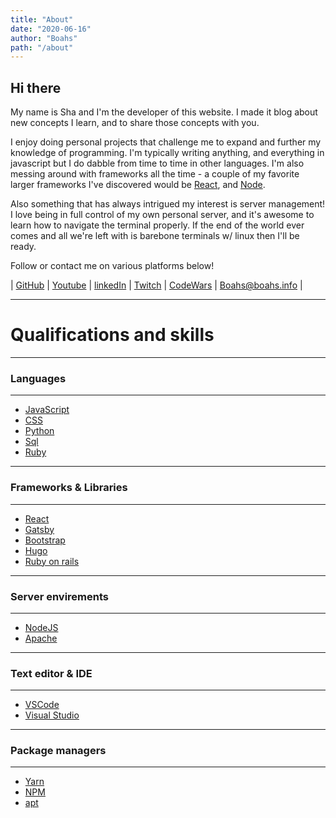 ```yaml
---
title: "About"
date: "2020-06-16"
author: "Boahs"
path: "/about"
---
```


## Hi there

My name is Sha and I'm the developer of this website. I made it blog about new concepts I learn, and to share those concepts with you.

I enjoy doing personal projects that challenge me to expand and further my knowledge of programming. I'm typically writing anything, and everything in javascript but I do dabble from time to time in other languages. I'm also messing around with frameworks all the time - a couple of my favorite larger frameworks I've discovered would be [React](https://reactjs.org/), and [Node](https://nodejs.org/en/). 

Also something that has always intrigued my interest is server management! I love being in full control of my own personal server, and it's awesome to learn how to navigate the terminal properly. If the end of the world ever comes and all we're left with is barebone terminals w/ linux then I'll be ready. 

 Follow or contact me on various platforms below!

 | [GitHub](https://github.com/boahs) | [Youtube](https://www.youtube.com/user/BoahsLoL) | [linkedIn](https://www.linkedin.com/in/sha-adkins-694496187/) | [Twitch](https://www.twitch.tv/boahs) | [CodeWars](https://www.codewars.com/users/boahs) | <a href="mailto:boahs@boahs.info">Boahs@boahs.info</a> |



--------------------------------------------------------------------------------
# Qualifications and skills
--------------------------------------------------------------------------------
### Languages
--------------------------------------------------------------------------------
* [JavaScript](https://www.javascript.com/)
* [CSS](https://www.w3schools.com/css/)
* [Python](https://www.python.org/)
* [Sql](https://www.w3schools.com/sql/sql_intro.asp)
* [Ruby](https://www.ruby-lang.org/en/)

--------------------------------------------------------------------------------
### Frameworks & Libraries
--------------------------------------------------------------------------------
* [React](https://reactjs.org/)
* [Gatsby](https://www.gatsbyjs.org/)
* [Bootstrap](https://getbootstrap.com/)
* [Hugo](https://gohugo.io/)
* [Ruby on rails](https://rubyonrails.org/)

--------------------------------------------------------------------------------
### Server envirements
--------------------------------------------------------------------------------
* [NodeJS](https://nodejs.org/en/)
* [Apache](https://httpd.apache.org/)

--------------------------------------------------------------------------------
### Text editor & IDE 
--------------------------------------------------------------------------------
* [VSCode](https://code.visualstudio.com/)
* [Visual Studio](https://visualstudio.microsoft.com/)

--------------------------------------------------------------------------------
### Package managers
--------------------------------------------------------------------------------
* [Yarn](https://classic.yarnpkg.com/en/)
* [NPM](https://www.npmjs.com/)
* [apt](https://wiki.debian.org/Apt)
